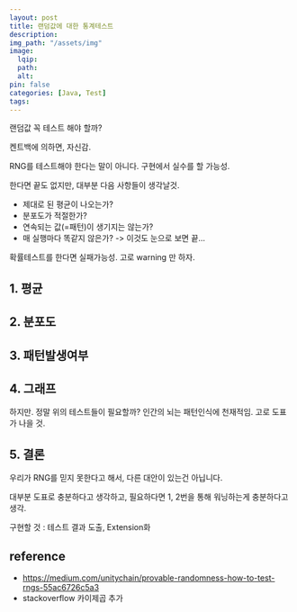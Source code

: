 ```yaml
---
layout: post
title: 랜덤값에 대한 통계테스트
description:
img_path: "/assets/img"
image:
  lqip:
  path:
  alt:
pin: false
categories: [Java, Test]
tags:
---
```


랜덤값 꼭 테스트 해야 할까?

켄트백에 의하면, 자신감.

RNG를 테스트해야 한다는 말이 아니다. 구현에서 실수를 할 가능성.

한다면 끝도 없지만, 대부분 다음 사항들이 생각날것.

- 제대로 된 평균이 나오는가?
- 분포도가 적절한가?
- 연속되는 값(=패턴)이 생기지는 않는가?
- 매 실행마다 똑같지 않은가?
  -> 이것도 눈으로 보면 끝...

확률테스트를 한다면 실패가능성. 고로 warning 만 하자.

## 1. 평균

## 2. 분포도

## 3. 패턴발생여부

## 4. 그래프

하지만. 정말 위의 테스트들이 필요할까?
인간의 뇌는 패턴인식에 천재적임. 고로 도표가 나을 것.

## 5. 결론

우리가 RNG를 믿지 못한다고 해서, 다른 대안이 있는건 아닙니다.

대부분 도표로 충분하다고 생각하고, 필요하다면 1, 2번을 통해 워닝하는게 충분하다고 생각.

구현할 것 : 테스트 결과 도출, Extension화

## reference

- https://medium.com/unitychain/provable-randomness-how-to-test-rngs-55ac6726c5a3
- stackoverflow 카이제곱 추가
